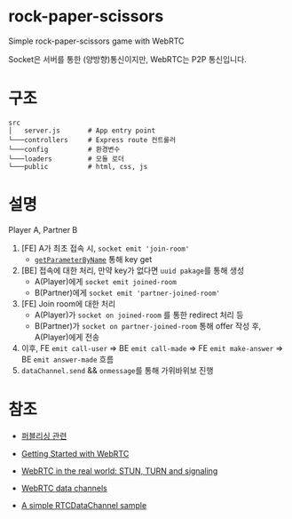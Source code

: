 # rock-paper-scissors

Simple rock-paper-scissors game with WebRTC

Socket은 서버를 통한 (양방향)통신이지만, WebRTC는 P2P 통신입니다.


# 구조

```
src
│   server.js       # App entry point
└───controllers     # Express route 컨트롤러
└───config          # 환경변수
└───loaders         # 모듈 로더
└───public          # html, css, js
```

# 설명

Player A, Partner B

1. [FE] A가 최초 접속 시, `socket emit 'join-room'`
    - [`getParameterByName`](https://stackoverflow.com/questions/901115/how-can-i-get-query-string-values-in-javascript) 통해 key get
2. [BE] 접속에 대한 처리, 만약 key가 없다면 `uuid pakage`를 통해 생성
    - A(Player)에게 `socket emit joined-room`
    - B(Partner)에게 `socket emit 'partner-joined-room'` 
3. [FE] Join room에 대한 처리
    - A(Player)가 `socket on joined-room` 를 통한 redirect 처리 등
    - B(Partner)가 `socket on partner-joined-room` 통해 offer 작성 후, A(Player)에게 전송
4. 이후, FE `emit call-user` => BE `emit call-made` => FE `emit make-answer` => BE `emit answer-made` 흐름
5. `dataChannel.send` && `onmessage`를 통해 가위바위보 진행

# 참조

- [퍼블리싱 관련](https://codepen.io/rafaelcastrocouto/pen/NWqgJPZ)

- [Getting Started with WebRTC](https://www.html5rocks.com/ko/tutorials/webrtc/basics/)
- [WebRTC in the real world: STUN, TURN and signaling](https://www.html5rocks.com/ko/tutorials/webrtc/infrastructure/)
- [WebRTC data channels](https://www.html5rocks.com/ko/tutorials/webrtc/datachannels/)

- [A simple RTCDataChannel sample](https://developer.mozilla.org/en-US/docs/Web/API/WebRTC_API/Simple_RTCDataChannel_sample)
